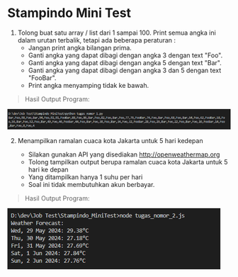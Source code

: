 # Stampindo Mini Test

1. Tolong buat satu array / list dari 1 sampai 100. Print semua angka ini dalam urutan terbalik, tetapi ada beberapa peraturan : 
    - Jangan print angka bilangan prima.
    - Ganti angka yang dapat dibagi dengan angka 3 dengan text "Foo".
    - Ganti angka yang dapat dibagi dengan angka 5 dengan text "Bar".
    - Ganti angka yang dapat dibagi dengan angka 3 dan 5 dengan text "FooBar".
    - Print angka menyamping tidak ke bawah.
> Hasil Output Program:

![output](./Screenshot%202024-05-28%20220948.png)

2. Menampilkan ramalan cuaca kota Jakarta untuk 5 hari kedepan

    - Silakan gunakan API yang disediakan http://openweathermap.org
    - Tolong tampilkan output berupa ramalan cuaca kota Jakarta untuk 5 hari ke depan
    - Yang ditampilkan hanya 1 suhu per hari
    - Soal ini tidak membutuhkan akun berbayar.

> Hasil Output Program:

![output](./Screenshot%202024-05-28%20220957.png)